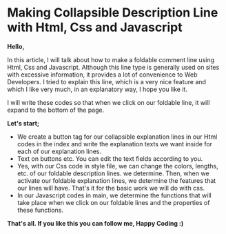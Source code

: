 # Making Collapsible Description Line with Html, Css and Javascript

**Hello,**

In this article, I will talk about how to make a foldable comment line using Html, Css and Javascript. Although this line type is generally used on sites with excessive information, it provides a lot of convenience to Web Developers. I tried to explain this line, which is a very nice feature and which I like very much, in an explanatory way, I hope you like it.

I will write these codes so that when we click on our foldable line, it will expand to the bottom of the page.

**Let's start;**

- We create a button tag for our collapsible explanation lines in our Html codes in the index and write the explanation texts we want inside for each of our explanation lines.
- Text on buttons etc. You can edit the text fields according to you.
- Yes, with our Css code in style file, we can change the colors, lengths, etc. of our foldable description lines. we determine. Then, when we activate our foldable explanation lines, we determine the features that our lines will have. That's it for the basic work we will do with css.
- In our Javascript codes in main, we determine the functions that will take place when we click on our foldable lines and the properties of these functions.

**That's all. If you like this you can follow me, Happy Coding :)**
